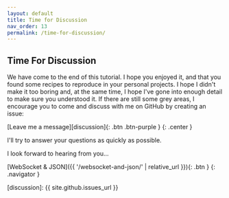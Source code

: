 ```yaml
---
layout: default
title: Time for Discussion
nav_order: 13
permalink: /time-for-discussion/
---
```


## Time For Discussion

We have come to the end of this tutorial. I hope you enjoyed it, and that you found some recipes to reproduce in your personal projects. I hope I didn't make it too boring and, at the same time, I hope I've gone into enough detail to make sure you understood it. If there are still some grey areas, I encourage you to come and discuss with me on GitHub by creating an issue:

[Leave me a message][discussion]{: .btn .btn-purple }
{: .center }

I'll try to answer your questions as quickly as possible.

I look forward to hearing from you...


[WebSocket & JSON]({{ '/websocket-and-json/' | relative_url }}){: .btn }
{: .navigator }



[discussion]: {{ site.github.issues_url }}
